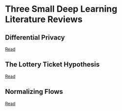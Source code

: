 # Three Small Deep Learning Literature Reviews

## Differential Privacy
[Read](https://raw.githubusercontent.com/sorenmulli/dl-review/master/differential-privacy/review.pdf)

## The Lottery Ticket Hypothesis
[Read](https://raw.githubusercontent.com/sorenmulli/dl-review/master/lottery-ticket/review.pdf)

## Normalizing Flows
[Read](https://raw.githubusercontent.com/sorenmulli/dl-review/master/normalizing-flows/review.pdf)
